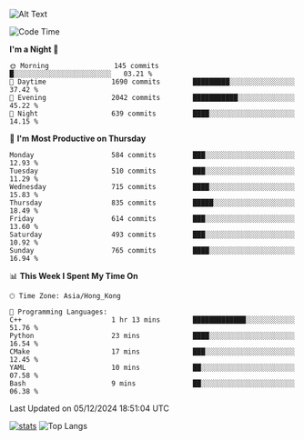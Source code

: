 ![Alt Text](https://media.tenor.com/3Gehha8RO-sAAAAC/goose-dance.gif)

<!--START_SECTION:waka-->
![Code Time](http://img.shields.io/badge/Code%20Time-356%20hrs%204%20mins-blue)

**I'm a Night 🦉** 

```text
🌞 Morning                145 commits         █░░░░░░░░░░░░░░░░░░░░░░░░   03.21 % 
🌆 Daytime                1690 commits        █████████░░░░░░░░░░░░░░░░   37.42 % 
🌃 Evening                2042 commits        ███████████░░░░░░░░░░░░░░   45.22 % 
🌙 Night                  639 commits         ████░░░░░░░░░░░░░░░░░░░░░   14.15 % 
```
📅 **I'm Most Productive on Thursday** 

```text
Monday                   584 commits         ███░░░░░░░░░░░░░░░░░░░░░░   12.93 % 
Tuesday                  510 commits         ███░░░░░░░░░░░░░░░░░░░░░░   11.29 % 
Wednesday                715 commits         ████░░░░░░░░░░░░░░░░░░░░░   15.83 % 
Thursday                 835 commits         █████░░░░░░░░░░░░░░░░░░░░   18.49 % 
Friday                   614 commits         ███░░░░░░░░░░░░░░░░░░░░░░   13.60 % 
Saturday                 493 commits         ███░░░░░░░░░░░░░░░░░░░░░░   10.92 % 
Sunday                   765 commits         ████░░░░░░░░░░░░░░░░░░░░░   16.94 % 
```


📊 **This Week I Spent My Time On** 

```text
🕑︎ Time Zone: Asia/Hong_Kong

💬 Programming Languages: 
C++                      1 hr 13 mins        █████████████░░░░░░░░░░░░   51.76 % 
Python                   23 mins             ████░░░░░░░░░░░░░░░░░░░░░   16.54 % 
CMake                    17 mins             ███░░░░░░░░░░░░░░░░░░░░░░   12.45 % 
YAML                     10 mins             ██░░░░░░░░░░░░░░░░░░░░░░░   07.58 % 
Bash                     9 mins              ██░░░░░░░░░░░░░░░░░░░░░░░   06.38 % 
```


 Last Updated on 05/12/2024 18:51:04 UTC
<!--END_SECTION:waka-->
[![stats](https://github-readme-stats-rose-phi.vercel.app/api?username=jxncted&count_private=true)](https://github.com/jxncted/github-readme-stats)
![Top Langs](https://github-readme-stats-rose-phi.vercel.app/api/top-langs/?username=jxncted\&layout=compact&hide=c,assembly,jupyter%20notebook)
